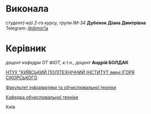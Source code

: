 # Виконала
*студент(-ка) 2-го курсу, групи  IM-34* **Дубенок Діана Дмитрівна**\
Telegram: [@dimor1a](https://t.me/dimor1a)


# Керівник

*доцент кафедри ОТ ФІОТ, к.т.н., доцент* **Андрій БОЛДАК**

[НТУУ "КИЇВСЬКИЙ ПОЛІТЕХНІЧНИЙ ІНСТИТУТ імені ІГОРЯ СІКОРСЬКОГО](https://kpi.ua/)

[Факультет інформатики та обчислювальної техніки](https://fiot.kpi.ua/)

[Кафедра обчислювальної техніки](https://comsys.kpi.ua/)

Київ
